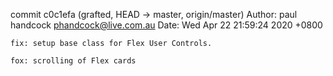 commit c0c1efa (grafted, HEAD -> master, origin/master)
Author: paul handcock <phandcock@live.com.au>
Date:   Wed Apr 22 21:59:24 2020 +0800

    fix: setup base class for Flex User Controls.
    
    fox: scrolling of Flex cards
